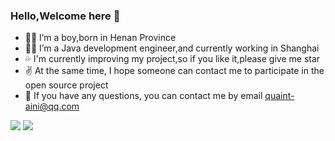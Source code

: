### Hello,Welcome here 👋

<!--
**quaintclever/quaintclever** is a ✨ _special_ ✨ repository because its `README.md` (this file) appears on your GitHub profile.

Here are some ideas to get you started:

- 🔭 I’m currently working on ...
- 🌱 I’m currently learning ...
- 👯 I’m looking to collaborate on ...
- 🤔 I’m looking for help with ...
- 💬 Ask me about ...
- 📫 How to reach me: ...
- 😄 Pronouns: ...
- ⚡ Fun fact: ...
-->

- 🙍‍♂️ I’m a boy,born in Henan Province
- 👨‍💼 I’m a Java development engineer,and currently working in Shanghai
- 💦 I'm currently improving my project,so if you like it,please give me star
- ✌ At the same time, I hope someone can contact me to participate in the open source project
- 💬 If you have any questions, you can contact me by email quaint-aini@qq.com

![](https://github-readme-stats.vercel.app/api?username=quaintclever)
![](https://github-readme-stats.vercel.app/api/top-langs/?username=quaintclever&layout=compact)
